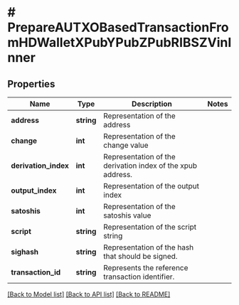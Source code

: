 # # PrepareAUTXOBasedTransactionFromHDWalletXPubYPubZPubRIBSZVinInner

## Properties

Name | Type | Description | Notes
------------ | ------------- | ------------- | -------------
**address** | **string** | Representation of the address |
**change** | **int** | Representation of the change value |
**derivation_index** | **int** | Representation of the derivation index of the xpub address. |
**output_index** | **int** | Representation of the output index |
**satoshis** | **int** | Representation of the satoshis value |
**script** | **string** | Representation of the script string |
**sighash** | **string** | Representation of the hash that should be signed. |
**transaction_id** | **string** | Represents the reference transaction identifier. |

[[Back to Model list]](../../README.md#models) [[Back to API list]](../../README.md#endpoints) [[Back to README]](../../README.md)

